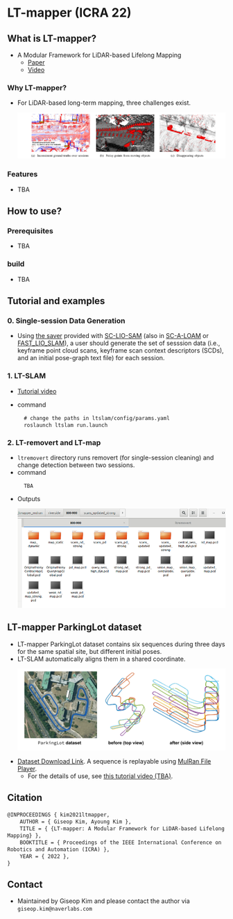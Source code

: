 # LT-mapper (ICRA 22)

<!-- ------------------------------------------ -->
## What is LT-mapper?
- A Modular Framework for LiDAR-based Lifelong Mapping
  - [Paper](./doc/ltmapper-v1.pdf)
  - [Video](https://youtu.be/vlYKfp1p2j8)

### Why LT-mapper?
- For LiDAR-based long-term mapping, three challenges exist. 
  <p align="center"><img src="doc/whyltmapper.png" width=1000></p>

### Features 
- TBA


<!-- ------------------------------------------ -->
## How to use?

### Prerequisites 
- TBA

### build 
- TBA
 
<!-- ------------------------------------------ -->
## Tutorial and examples

### 0. Single-session Data Generation 
- Using [the saver](https://github.com/gisbi-kim/SC-LIO-SAM#applications) provided with [SC-LIO-SAM](https://github.com/gisbi-kim/SC-LIO-SAM) (also in [SC-A-LOAM](https://github.com/gisbi-kim/SC-A-LOAM)  or [FAST_LIO_SLAM](https://github.com/gisbi-kim/FAST_LIO_SLAM)), a user should generate the set of sesssion data (i.e., keyframe point cloud scans, keyframe scan context descriptors (SCDs), and an initial pose-graph text file) for each session. 

### 1. LT-SLAM 
- [Tutorial video](https://youtu.be/BXBTVurNToU)
 
- command
  ```
    # change the paths in ltslam/config/params.yaml
    roslaunch ltslam run.launch
  ```

### 2. LT-removert and LT-map
- `ltremovert` directory runs removert (for single-session cleaning) and change detection between two sessions. 
- command
  ```
    TBA
  ```
- Outputs
  <p align="center"><img src="doc/ltremovert_and_map_results.png" width=600></p>


<!-- ------------------------------------------ -->
## LT-mapper ParkingLot dataset 
- LT-mapper ParkingLot dataset contains six sequences during three days for the same spatial site, but different initial poses. 
- LT-SLAM automatically aligns them in a shared coordinate.
  <p align="center"><img src="doc/ltparkinglot.png" width=630></p>
- [Dataset Download Link](https://bit.ly/ltmapper_parkinglot_data). A sequence is replayable using [MulRan File Player](https://github.com/irapkaist/file_player_mulran). 
  - For the details of use, see [this tutorial video (TBA)](TBA). 

<!-- ------------------------------------------ -->
## Citation
```
@INPROCEEDINGS { kim2021ltmapper,
    AUTHOR = { Giseop Kim, Ayoung Kim },
    TITLE = { {LT-mapper: A Modular Framework for LiDAR-based Lifelong Mapping} },
    BOOKTITLE = { Proceedings of the IEEE International Conference on Robotics and Automation (ICRA) },
    YEAR = { 2022 },
}
```

<!-- ------------------------------------------ -->
## Contact 
- Maintained by Giseop Kim and please contact the author via ``giseop.kim@naverlabs.com``

